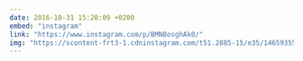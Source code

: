 ```yaml
---
date: 2016-10-31 15:20:09 +0200
embed: "instagram"
link: "https://www.instagram.com/p/BMN8osghAk0/"
img: "https://scontent-frt3-1.cdninstagram.com/t51.2885-15/e35/14659355_1629158024049161_7950005411451502592_n.jpg"
---
```

